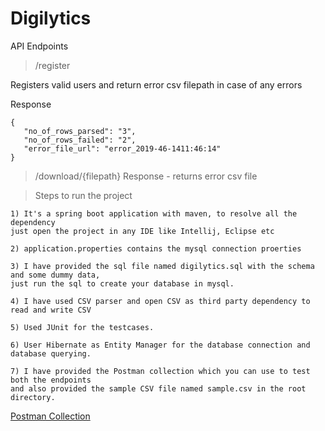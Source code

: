 # Digilytics

API Endpoints

> /register

Registers valid users and return error csv filepath in case of any errors

Response

```
{
   "no_of_rows_parsed": "3",
   "no_of_rows_failed": "2",
   "error_file_url": "error_2019-46-1411:46:14"
}
```

> /download/{filepath}
Response - returns error csv file

> Steps to run the project
```
1) It's a spring boot application with maven, to resolve all the dependency
just open the project in any IDE like Intellij, Eclipse etc

2) application.properties contains the mysql connection proerties

3) I have provided the sql file named digilytics.sql with the schema and some dummy data, 
just run the sql to create your database in mysql.

4) I have used CSV parser and open CSV as third party dependency to read and write CSV

5) Used JUnit for the testcases.

6) User Hibernate as Entity Manager for the database connection and database querying.

7) I have provided the Postman collection which you can use to test both the endpoints 
and also provided the sample CSV file named sample.csv in the root directory.
```
[Postman Collection](https://www.getpostman.com/collections/a21a008b116fa6901f9e)
